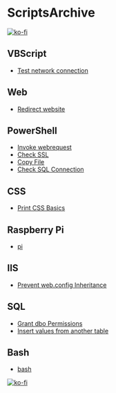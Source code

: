 # ScriptsArchive

[![ko-fi](https://ko-fi.com/img/githubbutton_sm.svg)](https://ko-fi.com/I3I63W4OK)

## VBScript

- [Test network connection](./VBScript/TestNetWorkConnection.vbs)

## Web

- [Redirect website](./Web/index.html)

## PowerShell

- [Invoke webrequest](./PowerShell/invoke-webrequest.ps1)
- [Check SSL](./PowerShell/check-ssl.ps1)
- [Copy File](./PowerShell/CopyFile.ps1)
- [Check SQL Connection](./PowerShell/check-sql-connection.ps1)

## CSS

- [Print CSS Basics](./CSS/print-css.md)

## Raspberry Pi

- [pi](./raspberry-pi/pi.md)

## IIS

- [Prevent web.config Inheritance](./IIS/prevent-webconfig-inheritance.md)

## SQL

- [Grant dbo Permissions](./SQL/grant-dbo-permissions.sql)
- [Insert values from another table](./SQL/insert-using-values-from-another-table.sql)

## Bash

- [bash](./bash/readme.md)

[![ko-fi](https://ko-fi.com/img/githubbutton_sm.svg)](https://ko-fi.com/I3I63W4OK)
